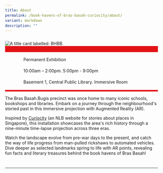 ```yaml
---
title: About
permalink: /book-havens-of-bras-basah-curiocity/about/
variant: markdown
description: ""
---
```

<section class="section__about">
<div class="container__card">
    <div class="row">
        <div class="col is-full" style="border-bottom: 15px solid #E21216; padding: 12px 0 0 0;">
            <img srcset="/images/event-images/Lepak Landscapes/Sg_Alcove_Banner.jpg 400w, /images/event-images/BookHavensofBrasBasah/BHBB_Banner.jpg 1000w" sizes="(max-width: 500px) 40vw, 100vw" height="250" width="1000" src="/images/event-images/BookHavensofBrasBasah/BHBB_Banner.jpg" alt="A title card labelled: BHBB.">
        </div>
    </div> 
        <div class="row">
            <div class="col" style="border-top: 5px solid #E21216; border-bottom: 5px solid #E21216;">
                <ul style="list-style: none; margin-left: 0px;">
                    <li style="margin-bottom: 1rem;">
                        <span class="sgds-icon sgds-icon-calendar" style="font-size: 150%; display: inline-block; float: left; vertical-align: middle;"></span>
                        <div style="line-height: 150%; padding-left: 2.3rem;">Permanent Exhibition</div>
                    </li> 
                    <li style="margin-bottom: 1rem;">
                        <span class="sgds-icon sgds-icon-clock" style="font-size: 150%; display: inline-block; float: left; vertical-align: middle;"></span>
                        <div style="line-height: 150%; padding-left: 2.3rem;">10:00am – 2:00pm. 5:00pm - 9:00pm</div>
                    </li>          
                    <li style="margin-bottom: 1rem;">
                        <span class="sgds-icon sgds-icon-map" style="font-size: 150%; display: inline-block; float: left; vertical-align: middle;"></span>
                        <div style="line-height: 150%; padding-left: 2.3rem;">Basement 1, Central Public Library. Immersive Room</div>
                    </li>                    
                </ul>
            </div>
        </div>
</div>
    
<div class="container__description">
    <div class="row">
        <div class="col is-full padding--top--lg">
<p>The Bras Basah.Bugis precinct was once home to many iconic schools, bookshops and libraries. Embark on a journey through the neighbourhood's storied past in this immersive projection with Augmented Reality (AR).</p>Inspired by <a href="https://curiocity.nlb.gov.sg/">Curiocity</a> (an NLB website for stories about places in Singapore), this installation showcases the area's rich history through a nine-minute time-lapse projection across three eras.<p> Watch the landscape evolve from pre-war days to the present, and catch the way of life progress from man-pulled rickshaws to automated vehicles. Dive deeper as selected landmarks spring to life with AR points, revealing fun facts and literary treasures behind the book havens of Bras Basah!
        </p></div>
</div>
</div></section>
<hr style="margin: 40px 0 20px 0;">

<section class="section__about">
<div class="container__card">
    <div class="row">
     </div></div></section>
